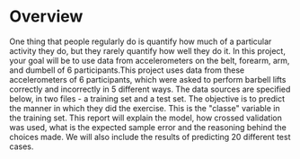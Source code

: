 # Overview
One thing that people regularly do is quantify how much of a particular activity they do, but they rarely quantify how well they do it. In this project, your goal will be to use data from accelerometers on the belt, forearm, arm, and dumbell of 6 participants.This project uses data from these accelerometers of 6 participants, which were asked to perform barbell lifts correctly and incorrectly in 5 different ways. The data sources are specified below, in two files - a training set and a test set. The objective is to predict the manner in which they did the exercise. This is the "classe" variable in the training set. This report will explain the model, how crossed validation was used, what is the expected sample error and the reasoning behind the choices made. We will also include the results of predicting 20 different test cases. 

